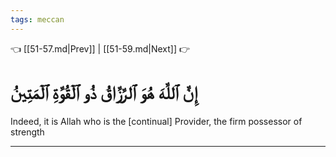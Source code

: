 ```yaml
---
tags: meccan
---
```


👈 [[51-57.md|Prev]] | [[51-59.md|Next]] 👉

# إِنَّ ٱللَّهَ هُوَ ٱلرَّزَّاقُ ذُو ٱلۡقُوَّةِ ٱلۡمَتِينُ

Indeed, it is Allah who is the [continual] Provider, the firm possessor of strength

---


